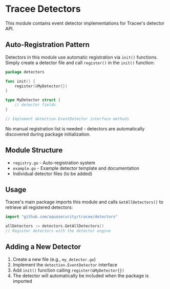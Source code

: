 # Tracee Detectors

This module contains event detector implementations for Tracee's detector API.

## Auto-Registration Pattern

Detectors in this module use automatic registration via `init()` functions. Simply create a detector file and call `register()` in the `init()` function:

```go
package detectors

func init() {
    register(&MyDetector{})
}

type MyDetector struct {
    // detector fields
}

// Implement detection.EventDetector interface methods
```

No manual registration list is needed - detectors are automatically discovered during package initialization.

## Module Structure

- `registry.go` - Auto-registration system
- `example.go` - Example detector template and documentation
- Individual detector files (to be added)

## Usage

Tracee's main package imports this module and calls `GetAllDetectors()` to retrieve all registered detectors:

```go
import "github.com/aquasecurity/tracee/detectors"

allDetectors := detectors.GetAllDetectors()
// Register detectors with the detector engine
```

## Adding a New Detector

1. Create a new file (e.g., `my_detector.go`)
2. Implement the `detection.EventDetector` interface
3. Add `init()` function calling `register(&MyDetector{})`
4. The detector will automatically be included when the package is imported

